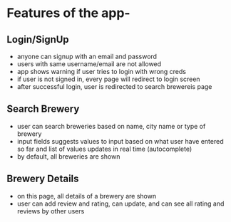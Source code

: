 # Features of the app-

## Login/SignUp
   - anyone can signup with an email and password
   - users with same username/email are not allowed
   - app shows warning if user tries to login with wrong creds
   - if user is not signed in, every page will redirect to login screen
   - after successful login, user is redirected to search brewereis page

## Search Brewery
  - user can search breweries based on name, city name or type of brewery
  - input fields suggests values to input based on what user have entered so far and list of values updates in real time (autocomplete)
  - by default, all breweries are shown

## Brewery Details
  - on this page, all details of a brewery are shown
  - user can add review and rating, can update, and can see all rating and reviews by other users
